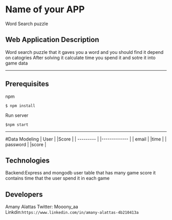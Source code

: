 # Name of your APP

Word Search puzzle

## Web Application Description 
Word search puzzle that it gaves you a word and you should find it 
depend on catogries 
After solving it calculate time you spend it and sotre it into game data

---
## Prerequisites

npm  
```
$ npm install
```

Run server
```
$npm start
```

---

#Data Modeling
| User      | |Score         |
| --------- | |------------- |
| email     | |time          |
| password  | |score         |





## Technologies
Backend:Express and mongodb
user table that has many game score it contains time that the user spend it in each game


## Developers
Amany Alattas
Twitter: Mooony_aa
Linkdin:`https://www.linkedin.com/in/amany-alattas-4b210413a`